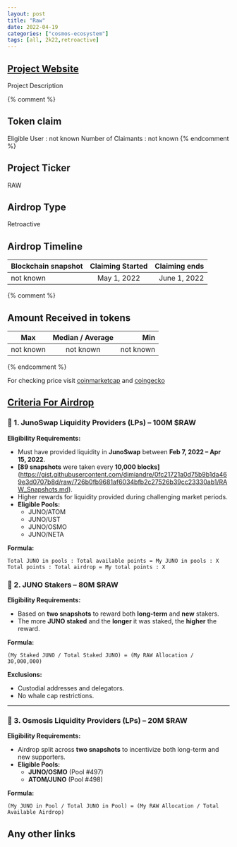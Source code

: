 ```yaml
---
layout: post
title: "Raw"
date: 2022-04-19
categories: ["cosmos-ecosystem"]
tags: [all, 2k22,retroactive]
---
```


## [Project Website](https://www.rawdao.zone/)

Project Description

{% comment %}

## Token claim

Eligible User : not known
Number of Claimants : not known
{% endcomment %}

## Project Ticker
RAW
## Airdrop Type
Retroactive
## Airdrop Timeline

| Blockchain snapshot | Claiming Started | Claiming ends |
| ------------------- | :--------------: | ------------: |
| not known           |   May 1, 2022    |  June 1, 2022 |

{% comment %}

## Amount Received in tokens

| Max       | Median / Average |       Min |
| --------- | :--------------: | --------: |
| not known |    not known     | not known |

{% endcomment %}

For checking price visit [coinmarketcap](https://coinmarketcap.com/currencies/) and [coingecko](https://www.coingecko.com/en/coins/)

## [Criteria For Airdrop](https://medium.com/raw-dao/raw-fairdrop-1472c187c245)

### 🔹 1. JunoSwap Liquidity Providers (LPs) – 100M $RAW

**Eligibility Requirements:**

- Must have provided liquidity in **JunoSwap** between **Feb 7, 2022 – Apr 15, 2022**.
- **[89 snapshots** were taken every **10,000 blocks]**(https://gist.githubusercontent.com/dimiandre/0fc21721a0d75b9b1da469e3d0707b8d/raw/726b0fb9681af6034bfb2c27526b39cc23330ab1/RAW_Snapshots.md).
- Higher rewards for liquidity provided during challenging market periods.
- **Eligible Pools:**
  - JUNO/ATOM
  - JUNO/UST
  - JUNO/OSMO
  - JUNO/NETA

**Formula:**

```
Total JUNO in pools : Total available points = My JUNO in pools : X
Total points : Total airdrop = My total points : X
```

### 🔹 2. JUNO Stakers – 80M $RAW

**Eligibility Requirements:**

- Based on **two snapshots** to reward both **long-term** and **new** stakers.
- The more **JUNO staked** and the **longer** it was staked, the **higher** the reward.

**Formula:**

```
(My Staked JUNO / Total Staked JUNO) = (My RAW Allocation / 30,000,000)
```

**Exclusions:**

- Custodial addresses and delegators.
- No whale cap restrictions.

---

### 🔹 3. Osmosis Liquidity Providers (LPs) – 20M $RAW

**Eligibility Requirements:**

- Airdrop split across **two snapshots** to incentivize both long-term and new supporters.
- **Eligible Pools:**
  - **JUNO/OSMO** (Pool #497)
  - **ATOM/JUNO** (Pool #498)

**Formula:**

```
(My JUNO in Pool / Total JUNO in Pool) = (My RAW Allocation / Total Available Airdrop)
```

## Any other links
